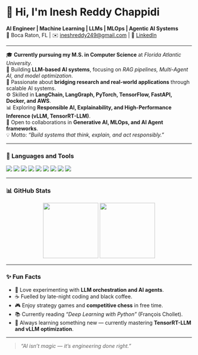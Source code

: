 # 👋 Hi, I'm Inesh Reddy Chappidi

**AI Engineer | Machine Learning | LLMs | MLOps | Agentic AI Systems**  
📍 Boca Raton, FL | ✉️ ineshreddy249@gmail.com | 🔗 [LinkedIn](https://www.linkedin.com/in/inesh-reddy)

---

🎓 **Currently pursuing my M.S. in Computer Science** at *Florida Atlantic University*.  
🚀 Building **LLM-based AI systems**, focusing on *RAG pipelines, Multi-Agent AI, and model optimization*.  
🧩 Passionate about **bridging research and real-world applications** through scalable AI systems.  
⚙️ Skilled in **LangChain, LangGraph, PyTorch, TensorFlow, FastAPI, Docker, and AWS**.  
📊 Exploring **Responsible AI, Explainability, and High-Performance Inference (vLLM, TensorRT-LLM)**.  
🤝 Open to collaborations in **Generative AI, MLOps, and AI Agent frameworks**.  
💡 Motto: *“Build systems that think, explain, and act responsibly.”*  

---

### 🔧 Languages and Tools
<p align="left">
  <img src="https://img.shields.io/badge/Python-3776AB?logo=python&logoColor=white">
  <img src="https://img.shields.io/badge/PyTorch-EE4C2C?logo=pytorch&logoColor=white">
  <img src="https://img.shields.io/badge/TensorFlow-FF6F00?logo=tensorflow&logoColor=white">
  <img src="https://img.shields.io/badge/HuggingFace-FFD21E?logo=huggingface&logoColor=black">
  <img src="https://img.shields.io/badge/LangChain-0A192F?logo=chainlink&logoColor=white">
  <img src="https://img.shields.io/badge/FastAPI-009688?logo=fastapi&logoColor=white">
  <img src="https://img.shields.io/badge/Docker-2496ED?logo=docker&logoColor=white">
  <img src="https://img.shields.io/badge/AWS-FF9900?logo=amazonaws&logoColor=white">
  <img src="https://img.shields.io/badge/PostgreSQL-4169E1?logo=postgresql&logoColor=white">
</p>

---

### 📊 GitHub Stats
<p align="center">
  <img src="https://github-readme-stats.vercel.app/api?username=IneshReddy249&show_icons=true&theme=tokyonight&hide_border=true" height="150">
  <img src="https://github-readme-streak-stats.herokuapp.com?user=IneshReddy249&theme=tokyonight&hide_border=true" height="150">
</p>

---

### ✨ Fun Facts
- 🧠 Love experimenting with **LLM orchestration and AI agents**.  
- ☕ Fuelled by late-night coding and black coffee.  
- 🎮 Enjoy strategy games and **competitive chess** in free time.  
- 📚 Currently reading *“Deep Learning with Python”* (François Chollet).  
- 🌱 Always learning something new — currently mastering **TensorRT-LLM and vLLM optimization**.

---

> _“AI isn’t magic — it’s engineering done right.”_
